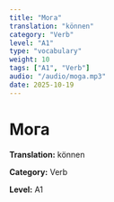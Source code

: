 ```yaml
---
title: "Мога"
translation: "können"
category: "Verb"
level: "A1"
type: "vocabulary"
weight: 10
tags: ["A1", "Verb"]
audio: "/audio/moga.mp3"
date: 2025-10-19
---
```


# Мога

**Translation:** können

**Category:** Verb

**Level:** A1

